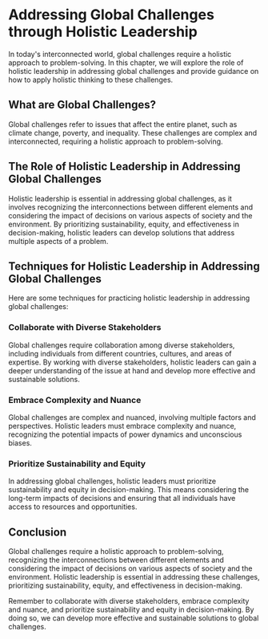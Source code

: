 Addressing Global Challenges through Holistic Leadership
========================================================================================

In today's interconnected world, global challenges require a holistic approach to problem-solving. In this chapter, we will explore the role of holistic leadership in addressing global challenges and provide guidance on how to apply holistic thinking to these challenges.

What are Global Challenges?
---------------------------

Global challenges refer to issues that affect the entire planet, such as climate change, poverty, and inequality. These challenges are complex and interconnected, requiring a holistic approach to problem-solving.

The Role of Holistic Leadership in Addressing Global Challenges
---------------------------------------------------------------

Holistic leadership is essential in addressing global challenges, as it involves recognizing the interconnections between different elements and considering the impact of decisions on various aspects of society and the environment. By prioritizing sustainability, equity, and effectiveness in decision-making, holistic leaders can develop solutions that address multiple aspects of a problem.

Techniques for Holistic Leadership in Addressing Global Challenges
------------------------------------------------------------------

Here are some techniques for practicing holistic leadership in addressing global challenges:

### Collaborate with Diverse Stakeholders

Global challenges require collaboration among diverse stakeholders, including individuals from different countries, cultures, and areas of expertise. By working with diverse stakeholders, holistic leaders can gain a deeper understanding of the issue at hand and develop more effective and sustainable solutions.

### Embrace Complexity and Nuance

Global challenges are complex and nuanced, involving multiple factors and perspectives. Holistic leaders must embrace complexity and nuance, recognizing the potential impacts of power dynamics and unconscious biases.

### Prioritize Sustainability and Equity

In addressing global challenges, holistic leaders must prioritize sustainability and equity in decision-making. This means considering the long-term impacts of decisions and ensuring that all individuals have access to resources and opportunities.

Conclusion
----------

Global challenges require a holistic approach to problem-solving, recognizing the interconnections between different elements and considering the impact of decisions on various aspects of society and the environment. Holistic leadership is essential in addressing these challenges, prioritizing sustainability, equity, and effectiveness in decision-making.

Remember to collaborate with diverse stakeholders, embrace complexity and nuance, and prioritize sustainability and equity in decision-making. By doing so, we can develop more effective and sustainable solutions to global challenges.
